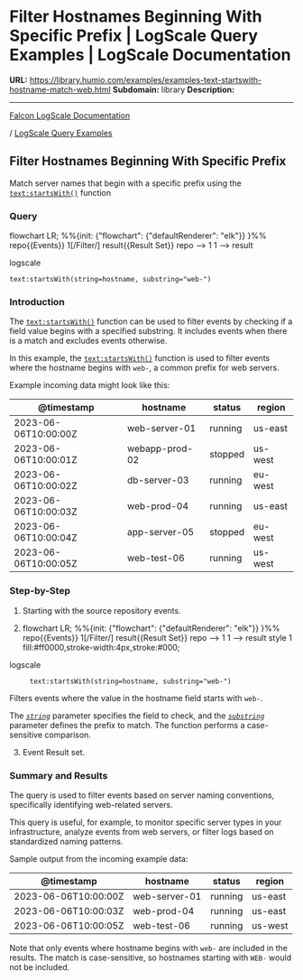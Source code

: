 # Filter Hostnames Beginning With Specific Prefix | LogScale Query Examples | LogScale Documentation

**URL:** https://library.humio.com/examples/examples-text-startswith-hostname-match-web.html
**Subdomain:** library
**Description:** 

---

[Falcon LogScale Documentation](https://library.humio.com)

/ [LogScale Query Examples](examples.html)

## Filter Hostnames Beginning With Specific Prefix

Match server names that begin with a specific prefix using the [`text:startsWith()`](https://library.humio.com/data-analysis/functions-text-startswith.html) function 

### Query

flowchart LR; %%{init: {"flowchart": {"defaultRenderer": "elk"}} }%% repo{{Events}} 1[/Filter/] result{{Result Set}} repo --> 1 1 --> result

logscale
    
    
    text:startsWith(string=hostname, substring="web-")

### Introduction

The [`text:startsWith()`](https://library.humio.com/data-analysis/functions-text-startswith.html) function can be used to filter events by checking if a field value begins with a specified substring. It includes events when there is a match and excludes events otherwise. 

In this example, the [`text:startsWith()`](https://library.humio.com/data-analysis/functions-text-startswith.html) function is used to filter events where the hostname begins with `web-`, a common prefix for web servers. 

Example incoming data might look like this: 

@timestamp| hostname| status| region  
---|---|---|---  
2023-06-06T10:00:00Z| web-server-01| running| us-east  
2023-06-06T10:00:01Z| webapp-prod-02| stopped| us-west  
2023-06-06T10:00:02Z| db-server-03| running| eu-west  
2023-06-06T10:00:03Z| web-prod-04| running| us-east  
2023-06-06T10:00:04Z| app-server-05| stopped| eu-west  
2023-06-06T10:00:05Z| web-test-06| running| us-west  
  
### Step-by-Step

  1. Starting with the source repository events.

  2. flowchart LR; %%{init: {"flowchart": {"defaultRenderer": "elk"}} }%% repo{{Events}} 1[/Filter/] result{{Result Set}} repo --> 1 1 --> result style 1 fill:#ff0000,stroke-width:4px,stroke:#000;

logscale
         
         text:startsWith(string=hostname, substring="web-")

Filters events where the value in the hostname field starts with `web-`. 

The [_`string`_](https://library.humio.com/data-analysis/functions-text-startswith.html#query-functions-text-startswith-string) parameter specifies the field to check, and the [_`substring`_](https://library.humio.com/data-analysis/functions-text-startswith.html#query-functions-text-startswith-substring) parameter defines the prefix to match. The function performs a case-sensitive comparison. 

  3. Event Result set.




### Summary and Results

The query is used to filter events based on server naming conventions, specifically identifying web-related servers. 

This query is useful, for example, to monitor specific server types in your infrastructure, analyze events from web servers, or filter logs based on standardized naming patterns. 

Sample output from the incoming example data: 

@timestamp| hostname| status| region  
---|---|---|---  
2023-06-06T10:00:00Z| web-server-01| running| us-east  
2023-06-06T10:00:03Z| web-prod-04| running| us-east  
2023-06-06T10:00:05Z| web-test-06| running| us-west  
  
Note that only events where hostname begins with `web-` are included in the results. The match is case-sensitive, so hostnames starting with `WEB-` would not be included.
